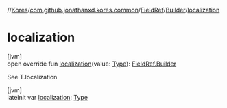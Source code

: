 //[Kores](../../../../index.md)/[com.github.jonathanxd.kores.common](../../index.md)/[FieldRef](../index.md)/[Builder](index.md)/[localization](localization.md)

# localization

[jvm]\
open override fun [localization](localization.md)(value: [Type](https://docs.oracle.com/javase/8/docs/api/java/lang/reflect/Type.html)): [FieldRef.Builder](index.md)

See T.localization

[jvm]\
lateinit var [localization](localization.md): [Type](https://docs.oracle.com/javase/8/docs/api/java/lang/reflect/Type.html)
